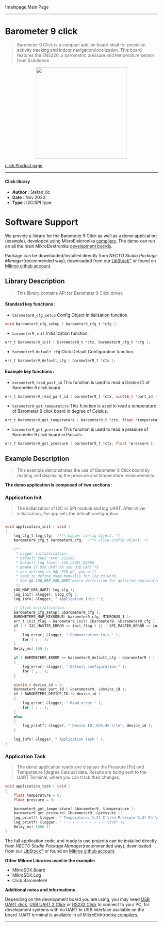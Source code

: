 \mainpage Main Page

---
# Barometer 9 click

> Barometer 9 Click is a compact add-on board ideal for precision activity tracking and indoor navigation/localization. This board features the ENS220, a barometric pressure and temperature sensor from ScioSense

<p align="center">
  <img src="https://download.mikroe.com/images/click_for_ide/barometer9_click.png" height=300px>
</p>

[click Product page](https://www.mikroe.com/barometer-9-click)

---


#### Click library

- **Author**        : Stefan Ilic
- **Date**          : Nov 2023.
- **Type**          : I2C/SPI type


# Software Support

We provide a library for the Barometer 9 Click
as well as a demo application (example), developed using MikroElektronika
[compilers](https://www.mikroe.com/necto-studio).
The demo can run on all the main MikroElektronika [development boards](https://www.mikroe.com/development-boards).

Package can be downloaded/installed directly from *NECTO Studio Package Manager*(recommended way), downloaded from our [LibStock&trade;](https://libstock.mikroe.com) or found on [Mikroe github account](https://github.com/MikroElektronika/mikrosdk_click_v2/tree/master/clicks).

## Library Description

> This library contains API for Barometer 9 Click driver.

#### Standard key functions :

- `barometer9_cfg_setup` Config Object Initialization function.
```c
void barometer9_cfg_setup ( barometer9_cfg_t *cfg );
```

- `barometer9_init` Initialization function.
```c
err_t barometer9_init ( barometer9_t *ctx, barometer9_cfg_t *cfg );
```

- `barometer9_default_cfg` Click Default Configuration function.
```c
err_t barometer9_default_cfg ( barometer9_t *ctx );
```

#### Example key functions :

- `barometer9_read_part_id` This function is used to read a Device ID of Barometer 9 click board.
```c
err_t barometer9_read_part_id ( barometer9_t *ctx, uint16_t *part_id );
```

- `barometer9_get_temperature` This function is used to read a temperature of Barometer 9 click board in degree of Celsius.
```c
err_t barometer9_get_temperature ( barometer9_t *ctx, float *temperature );
```

- `barometer9_get_pressure` This function is used to read a pressure of Barometer 9 click board in Pascals.
```c
err_t barometer9_get_pressure ( barometer9_t *ctx, float *pressure );
```

## Example Description

> This example demonstrates the use of  Barometer 9  Click board 
 by reading and displaying the pressure and temperature measurements.

**The demo application is composed of two sections :**

### Application Init

> The initialization of I2C or SPI module and log UART.
  After driver initialization, the app sets the default configuration.

```c

void application_init ( void )
{
    log_cfg_t log_cfg;  /**< Logger config object. */
    barometer9_cfg_t barometer9_cfg;  /**< Click config object. */

    /** 
     * Logger initialization.
     * Default baud rate: 115200
     * Default log level: LOG_LEVEL_DEBUG
     * @note If USB_UART_RX and USB_UART_TX 
     * are defined as HAL_PIN_NC, you will 
     * need to define them manually for log to work. 
     * See @b LOG_MAP_USB_UART macro definition for detailed explanation.
     */
    LOG_MAP_USB_UART( log_cfg );
    log_init( &logger, &log_cfg );
    log_info( &logger, " Application Init " );

    // Click initialization.
    barometer9_cfg_setup( &barometer9_cfg );
    BAROMETER9_MAP_MIKROBUS( barometer9_cfg, MIKROBUS_1 );
    err_t init_flag = barometer9_init( &barometer9, &barometer9_cfg );
    if ( ( I2C_MASTER_ERROR == init_flag ) || ( SPI_MASTER_ERROR == init_flag ) )
    {
        log_error( &logger, " Communication init." );
        for ( ; ; );
    }
    Delay_ms( 100 );
    
    if ( BAROMETER9_ERROR == barometer9_default_cfg ( &barometer9 ) )
    {
        log_error( &logger, " Default configuration." );
        for ( ; ; );
    }
    
    uint16_t device_id = 0;
    barometer9_read_part_id ( &barometer9, &device_id );
    if ( BAROMETER9_DEVICE_ID != device_id )
    {
        log_error( &logger, " Read error " );
        for ( ; ; );
    }
    else
    {
        log_printf( &logger, " Device ID: 0x%.4X \r\n", device_id );
    }
    
    log_info( &logger, " Application Task " );
}

```

### Application Task

> The demo application reads and displays the Pressure [Pa] and Temperature [degree Celsius] data.
  Results are being sent to the UART Terminal, where you can track their changes.

```c
void application_task ( void )
{
    float temperature = 0;
    float pressure = 0;

    barometer9_get_temperature( &barometer9, &temperature );
    barometer9_get_pressure( &barometer9, &pressure );
    log_printf( &logger, " Temperature: %.2f C \r\n Pressure %.3f Pa \r\n", temperature, pressure );
    log_printf( &logger, " - - - - - - - - - - \r\n" );
    Delay_ms( 1000 );
}
```

The full application code, and ready to use projects can be installed directly from *NECTO Studio Package Manager*(recommended way), downloaded from our [LibStock&trade;](https://libstock.mikroe.com) or found on [Mikroe github account](https://github.com/MikroElektronika/mikrosdk_click_v2/tree/master/clicks).

**Other Mikroe Libraries used in the example:**

- MikroSDK.Board
- MikroSDK.Log
- Click.Barometer9

**Additional notes and informations**

Depending on the development board you are using, you may need
[USB UART click](https://www.mikroe.com/usb-uart-click),
[USB UART 2 Click](https://www.mikroe.com/usb-uart-2-click) or
[RS232 Click](https://www.mikroe.com/rs232-click) to connect to your PC, for
development systems with no UART to USB interface available on the board. UART
terminal is available in all MikroElektronika
[compilers](https://shop.mikroe.com/compilers).

---

